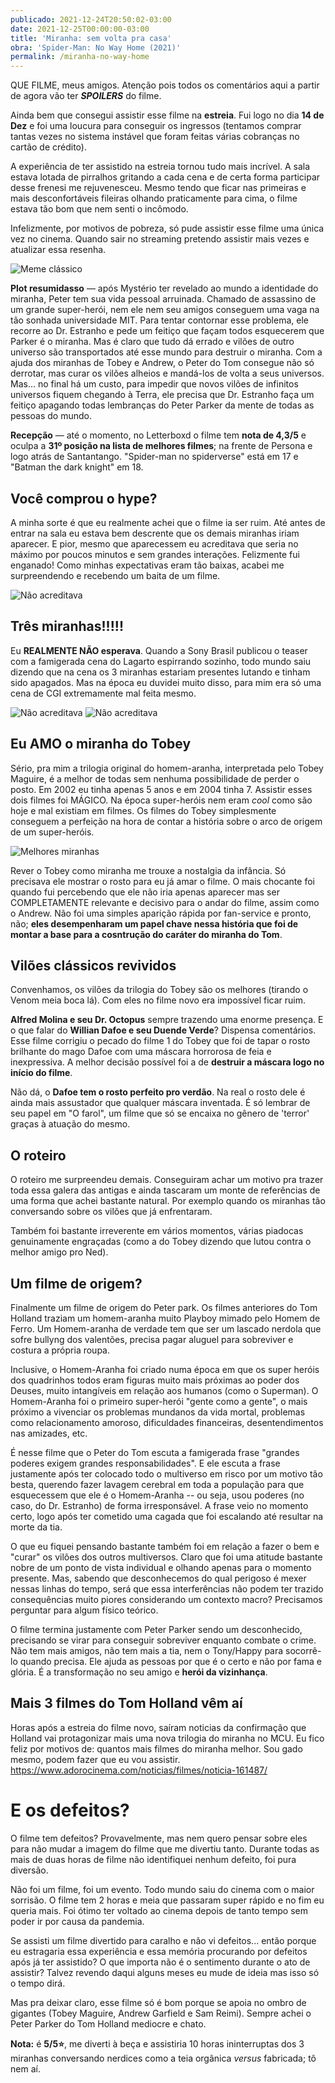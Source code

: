 ```yaml
---
publicado: 2021-12-24T20:50:02-03:00
date: 2021-12-25T00:00:00-03:00
title: 'Miranha: sem volta pra casa'
obra: 'Spider-Man: No Way Home (2021)'
permalink: /miranha-no-way-home
---
```


QUE FILME, meus amigos. Atenção pois todos os comentários aqui a partir de agora vão ter **_SPOILERS_** do filme.

Ainda bem que consegui assistir esse filme na **estreia**. Fui logo no dia **14 de Dez** e foi uma loucura para conseguir os ingressos (tentamos comprar tantas vezes no sistema instável que foram feitas várias cobranças no cartão de crédito).

A experiência de ter assistido na estreia tornou tudo mais incrível. A sala estava lotada de pirralhos gritando a cada cena e de certa forma participar desse frenesi me rejuvenesceu. Mesmo tendo que ficar nas primeiras e mais desconfortáveis fileiras olhando praticamente para cima, o filme estava tão bom que nem senti o incômodo.

Infelizmente, por motivos de pobreza, só pude assistir esse filme uma única vez no cinema. Quando sair no streaming pretendo assistir mais vezes e atualizar essa resenha.

![Meme clássico](/assets/filmes/homem-aranha/meme-dos-miranhas.webp)

**Plot resumidasso** — após Mystério ter revelado ao mundo a identidade do miranha, Peter tem sua vida pessoal arruinada. Chamado de assassino de um grande super-herói, nem ele nem seu amigos conseguem uma vaga na tão sonhada universidade MIT. Para tentar contornar esse problema, ele recorre ao Dr. Estranho e pede um feitiço que façam todos esquecerem que Parker é o miranha. Mas é claro que tudo dá errado e vilões de outro universo são transportados até esse mundo para destruir o miranha. Com a ajuda dos miranhas de Tobey e Andrew, o Peter do Tom consegue não só derrotar, mas curar os vilões alheios e mandá-los de volta a seus universos. Mas... no final há um custo, para impedir que novos vilões de infinitos universos fiquem chegando à Terra, ele precisa que Dr. Estranho faça um feitiço apagando todas lembranças do Peter Parker da mente de todas as pessoas do mundo.  

**Recepção** — até o momento, no Letterboxd o filme tem **nota de 4,3/5** e oculpa a **31º posição na lista de melhores filmes**; na frente de Persona e logo atrás de Santantango. "Spider-man no spiderverse" está em 17 e "Batman the dark knight" em 18.

## Você comprou o hype?

A minha sorte é que eu realmente achei que o filme ia ser ruim. Até antes de entrar na sala eu estava bem descrente que os demais miranhas iriam aparecer. E pior, mesmo que aparecessem eu acreditava que seria no máximo por poucos minutos e sem grandes interações. Felizmente fui enganado! Como minhas expectativas eram tão baixas, acabei me surpreendendo e recebendo um baita de um filme.

![Não acreditava](/assets/filmes/homem-aranha/lagarto-espirra.jpg)

## Três miranhas!!!!!

Eu **REALMENTE NÃO esperava**. Quando a Sony Brasil publicou o teaser com a famigerada cena do Lagarto espirrando sozinho, todo mundo saiu dizendo que na cena os 3 miranhas estariam presentes lutando e tinham sido apagados. Mas na época eu duvidei muito disso, para mim era só uma cena de CGI extremamente mal feita mesmo.

![Não acreditava](/assets/filmes/homem-aranha/tt-votacao2.jpg)
![Não acreditava](/assets/filmes/homem-aranha/tt-sem-volta.jpg)

## Eu AMO o miranha do Tobey

Sério, pra mim a trilogia original do homem-aranha, interpretada pelo Tobey Maguire, é a melhor de todas sem nenhuma possibilidade de perder o posto. Em 2002 eu tinha apenas 5 anos e em 2004 tinha 7. Assistir esses dois filmes foi MÁGICO. Na época super-heróis nem eram _cool_ como são hoje e mal existiam em filmes. Os filmes do Tobey simplesmente conseguem a perfeição na hora de contar a história sobre o arco de origem de um super-heróis.

![Melhores miranhas](/assets/filmes/homem-aranha/melhores-miranhas.jpg)

Rever o Tobey como miranha me trouxe a nostalgia da infância. Só precisava ele mostrar o rosto para eu já amar o filme. O mais chocante foi quando fui percebendo que ele não iria apenas aparecer mas ser COMPLETAMENTE relevante e decisivo para o andar do filme, assim como o Andrew. Não foi uma simples aparição rápida por fan-service e pronto, não; **eles desempenharam um papel chave nessa história que foi de montar a base para a cosntrução do caráter do miranha do Tom**.

## Vilões clássicos revividos

Convenhamos, os vilões da trilogia do Tobey são os melhores (tirando o Venom meia boca lá). Com eles no filme novo era impossível ficar ruim.

**Alfred Molina e seu Dr. Octopus** sempre trazendo uma enorme presença. E o que falar do **Willian Dafoe e seu Duende Verde**? Dispensa comentários. Esse filme corrigiu o pecado do filme 1 do Tobey que foi de tapar o rosto brilhante do mago Dafoe com uma máscara horrorosa de feia e inexpressiva. A melhor decisão possível foi a de **destruir a máscara logo no início do filme**.

Não dá, o **Dafoe tem o rosto perfeito pro verdão**. Na real o rosto dele é ainda mais assustador que qualquer máscara inventada. É só lembrar de seu papel em "O farol", um filme que só se encaixa no gênero de 'terror' graças à atuação do mesmo.

## O roteiro

O roteiro me surpreendeu demais. Conseguiram achar um motivo pra trazer toda essa galera das antigas e ainda tascaram um monte de referências de uma forma que achei bastante natural. Por exemplo quando os miranhas tão conversando sobre os vilões que já enfrentaram.

Também foi bastante irreverente em vários momentos, várias piadocas genuinamente engraçadas (como a do Tobey dizendo que lutou contra o melhor amigo pro Ned).

## Um filme de origem?

Finalmente um filme de origem do Peter park.  Os filmes anteriores do Tom Holland traziam um homem-aranha muito Playboy mimado pelo Homem de Ferro. Um Homem-aranha de verdade tem que ser um lascado nerdola que sofre bullyng dos valentões, precisa pagar aluguel para sobreviver e costura a própria roupa.

Inclusive, o Homem-Aranha foi criado numa época em que os super heróis dos quadrinhos todos eram figuras muito mais próximas ao poder dos Deuses, muito intangíveis em relação aos humanos (como o Superman). O Homem-Aranha foi o primeiro super-herói "gente como a gente",  o mais próximo a vivenciar os problemas mundanos da vida mortal,  problemas como relacionamento amoroso, dificuldades financeiras, desentendimentos nas amizades, etc.

É nesse filme que o Peter do Tom escuta a famigerada frase "grandes poderes exigem grandes responsabilidades". E ele escuta a frase justamente após ter colocado todo o multiverso em risco por um motivo tão besta, querendo fazer lavagem cerebral em toda a população para que esquecessem que ele é o Homem-Aranha -- ou seja, usou poderes (no caso, do Dr. Estranho) de forma irresponsável. A frase veio no momento certo, logo após ter cometido uma cagada que foi escalando até resultar na morte da tia.

O que eu fiquei pensando bastante também foi em relação a fazer o bem e "curar" os vilões dos outros multiversos. Claro que foi uma atitude bastante nobre de um ponto de vista individual e olhando apenas para o momento presente. Mas, sabendo que desconhecemos do qual perigoso é mexer nessas linhas do tempo, será que essa interferências não podem ter trazido consequências muito piores considerando um contexto macro? Precisamos perguntar para algum físico teórico.

O filme termina justamente com Peter Parker sendo um desconhecido, precisando se virar para conseguir sobreviver enquanto combate o crime. Não tem mais amigos, não tem mais a tia, nem o Tony/Happy para socorrê-lo quando precisa. Ele ajuda as pessoas por que é o certo e não por fama e glória. É a transformação no seu amigo e **herói da vizinhança**.

## Mais 3 filmes do Tom Holland vêm aí

Horas após a estreia do filme novo, saíram noticias da confirmação que Holland vai protagonizar mais uma nova trilogia do miranha no MCU. Eu fico feliz por motivos de: quantos mais filmes do miranha melhor. Sou gado mesmo, podem fazer que eu vou assistir. <https://www.adorocinema.com/noticias/filmes/noticia-161487/>

# E os defeitos?

O filme tem defeitos? Provavelmente, mas nem quero pensar sobre eles para não mudar a imagem do filme que me divertiu tanto. Durante todas as mais de duas horas de filme não identifiquei nenhum defeito, foi pura diversão.

Não foi um filme, foi um evento. Todo mundo saiu do cinema com o maior sorrisão. O filme tem 2 horas e meia que passaram super rápido e no fim eu queria mais. Foi ótimo ter voltado ao cinema depois de tanto tempo sem poder ir por causa da pandemia.

Se assisti um filme divertido para caralho e não vi defeitos... então porque eu estragaria essa experiência e essa memória procurando por defeitos após já ter assistido? O que importa não é o sentimento durante o ato de assistir? Talvez revendo daqui alguns meses eu mude de ideia mas isso só o tempo dirá.

Mas pra deixar claro, esse filme só é bom porque se apoia no ombro de gigantes (Tobey Maguire, Andrew Garfield e Sam Reimi). Sempre achei o Peter Parker do Tom Holland mediocre e chato.

**Nota:** é **5/5⭐**, me diverti à beça e assistiria 10 horas ininterruptas dos 3 miranhas conversando nerdices como a teia orgânica _versus_ fabricada; tô nem aí.
